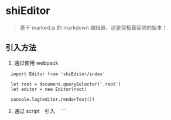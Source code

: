 # shiEditor
> 基于 marked.js 的 markdown 编辑器，这是究极最简陋的版本！

## 引入方法

1. 通过使用 webpack
  ```
    import Editor from 'shiEditor/index'

    let root = document.querySelector('.root')
    let editor = new Editor(root)

    console.log(editor.renderText())
  ```

2. 通过 script　引入
　```
    <script src="./dist/bundle.js"></script>
    <script>
        let root = document.querySelector('.root')
        let editor = new _shi_Editor(root)
    </script>
  ```